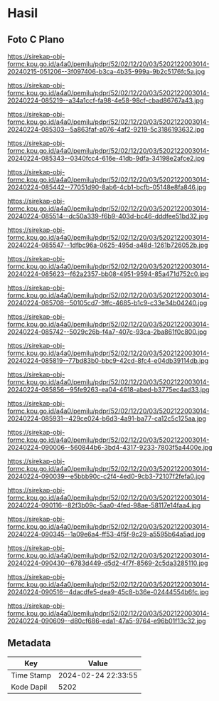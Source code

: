 # Hasil

## Foto C Plano

https://sirekap-obj-formc.kpu.go.id/a4a0/pemilu/pdpr/52/02/12/20/03/5202122003014-20240215-051206--3f097406-b3ca-4b35-999a-9b2c5176fc5a.jpg

https://sirekap-obj-formc.kpu.go.id/a4a0/pemilu/pdpr/52/02/12/20/03/5202122003014-20240224-085219--a34a1ccf-fa98-4e58-98cf-cbad86767a43.jpg

https://sirekap-obj-formc.kpu.go.id/a4a0/pemilu/pdpr/52/02/12/20/03/5202122003014-20240224-085303--5a863faf-a076-4af2-9219-5c3186193632.jpg

https://sirekap-obj-formc.kpu.go.id/a4a0/pemilu/pdpr/52/02/12/20/03/5202122003014-20240224-085343--0340fcc4-616e-41db-9dfa-34198e2afce2.jpg

https://sirekap-obj-formc.kpu.go.id/a4a0/pemilu/pdpr/52/02/12/20/03/5202122003014-20240224-085442--77051d90-8ab6-4cb1-bcfb-05148e8fa846.jpg

https://sirekap-obj-formc.kpu.go.id/a4a0/pemilu/pdpr/52/02/12/20/03/5202122003014-20240224-085514--dc50a339-f6b9-403d-bc46-dddfee51bd32.jpg

https://sirekap-obj-formc.kpu.go.id/a4a0/pemilu/pdpr/52/02/12/20/03/5202122003014-20240224-085547--1dfbc96a-0625-495d-a48d-1261b726052b.jpg

https://sirekap-obj-formc.kpu.go.id/a4a0/pemilu/pdpr/52/02/12/20/03/5202122003014-20240224-085623--f62a2357-bb08-4951-9594-85a471d752c0.jpg

https://sirekap-obj-formc.kpu.go.id/a4a0/pemilu/pdpr/52/02/12/20/03/5202122003014-20240224-085708--50105cd7-3ffc-4685-b1c9-c33e34b04240.jpg

https://sirekap-obj-formc.kpu.go.id/a4a0/pemilu/pdpr/52/02/12/20/03/5202122003014-20240224-085742--5029c26b-f4a7-407c-93ca-2ba861f0c800.jpg

https://sirekap-obj-formc.kpu.go.id/a4a0/pemilu/pdpr/52/02/12/20/03/5202122003014-20240224-085819--77bd83b0-bbc9-42cd-8fc4-e04db39114db.jpg

https://sirekap-obj-formc.kpu.go.id/a4a0/pemilu/pdpr/52/02/12/20/03/5202122003014-20240224-085856--95fe9263-ea04-4618-abed-b3775ec4ad33.jpg

https://sirekap-obj-formc.kpu.go.id/a4a0/pemilu/pdpr/52/02/12/20/03/5202122003014-20240224-085931--429ce024-b6d3-4a91-ba77-ca12c5c125aa.jpg

https://sirekap-obj-formc.kpu.go.id/a4a0/pemilu/pdpr/52/02/12/20/03/5202122003014-20240224-090006--560844b6-3bd4-4317-9233-7803f5a4400e.jpg

https://sirekap-obj-formc.kpu.go.id/a4a0/pemilu/pdpr/52/02/12/20/03/5202122003014-20240224-090039--e5bbb90c-c2f4-4ed0-9cb3-72107f2fefa0.jpg

https://sirekap-obj-formc.kpu.go.id/a4a0/pemilu/pdpr/52/02/12/20/03/5202122003014-20240224-090116--82f3b09c-5aa0-4fed-98ae-58117e14faa4.jpg

https://sirekap-obj-formc.kpu.go.id/a4a0/pemilu/pdpr/52/02/12/20/03/5202122003014-20240224-090345--1a09e6a4-ff53-4f5f-9c29-a5595b64a5ad.jpg

https://sirekap-obj-formc.kpu.go.id/a4a0/pemilu/pdpr/52/02/12/20/03/5202122003014-20240224-090430--6783d449-d5d2-4f7f-8569-2c5da3285110.jpg

https://sirekap-obj-formc.kpu.go.id/a4a0/pemilu/pdpr/52/02/12/20/03/5202122003014-20240224-090516--4dacdfe5-dea9-45c8-b36e-02444554b6fc.jpg

https://sirekap-obj-formc.kpu.go.id/a4a0/pemilu/pdpr/52/02/12/20/03/5202122003014-20240224-090609--d80cf686-eda1-47a5-9764-e96b01f13c32.jpg


## Metadata

| Key        | Value               |
| ---------- | ------------------- |
| Time Stamp | 2024-02-24 22:33:55 |
| Kode Dapil | 5202                |



